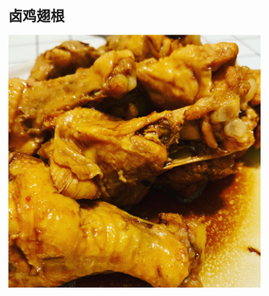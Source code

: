 # 卤鸡翅根

![&#x5364;&#x9E21;&#x7FC5;&#x6839;](.gitbook/assets/80b68573-7bc8-4fb7-8d79-e6b6d6d5aabe.jpg)

